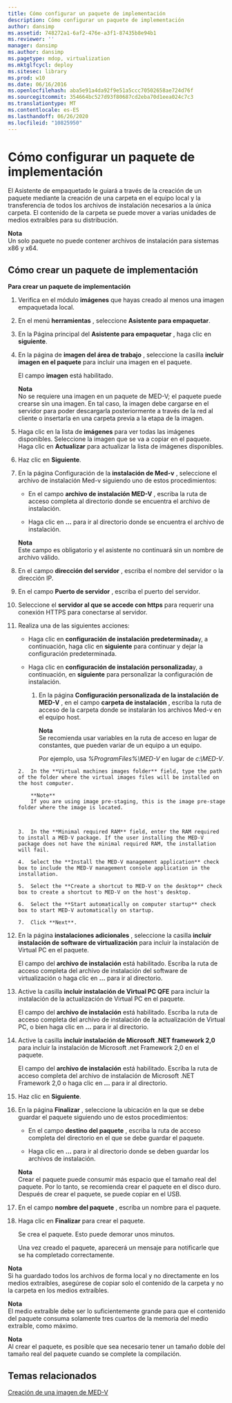 ```yaml
---
title: Cómo configurar un paquete de implementación
description: Cómo configurar un paquete de implementación
author: dansimp
ms.assetid: 748272a1-6af2-476e-a3f1-87435b8e94b1
ms.reviewer: ''
manager: dansimp
ms.author: dansimp
ms.pagetype: mdop, virtualization
ms.mktglfcycl: deploy
ms.sitesec: library
ms.prod: w10
ms.date: 06/16/2016
ms.openlocfilehash: aba5e91a4da92f9e51a5ccc70502658ae724d76f
ms.sourcegitcommit: 354664bc527d93f80687cd2eba70d1eea024c7c3
ms.translationtype: MT
ms.contentlocale: es-ES
ms.lasthandoff: 06/26/2020
ms.locfileid: "10825950"
---
```

# Cómo configurar un paquete de implementación


El Asistente de empaquetado le guiará a través de la creación de un paquete mediante la creación de una carpeta en el equipo local y la transferencia de todos los archivos de instalación necesarios a la única carpeta. El contenido de la carpeta se puede mover a varias unidades de medios extraíbles para su distribución.

**Nota**  
Un solo paquete no puede contener archivos de instalación para sistemas x86 y x64.



## Cómo crear un paquete de implementación


**Para crear un paquete de implementación**

1. Verifica en el módulo **imágenes** que hayas creado al menos una imagen empaquetada local.

2. En el menú **herramientas** , seleccione **Asistente para empaquetar**.

3. En la Página principal del **Asistente para empaquetar** , haga clic en **siguiente**.

4. En la página de **imagen del área de trabajo** , seleccione la casilla **incluir imagen en el paquete** para incluir una imagen en el paquete.

   El campo **imagen** está habilitado.

   **Nota**  
   No se requiere una imagen en un paquete de MED-V; el paquete puede crearse sin una imagen. En tal caso, la imagen debe cargarse en el servidor para poder descargarla posteriormente a través de la red al cliente o insertarla en una carpeta previa a la etapa de la imagen.



5. Haga clic en la lista de **imágenes** para ver todas las imágenes disponibles. Seleccione la imagen que se va a copiar en el paquete. Haga clic en **Actualizar** para actualizar la lista de imágenes disponibles.

6. Haz clic en **Siguiente**.

7. En la página Configuración de la **instalación de Med-v** , seleccione el archivo de instalación Med-v siguiendo uno de estos procedimientos:

   -   En el campo **archivo de instalación MED-V** , escriba la ruta de acceso completa al directorio donde se encuentra el archivo de instalación.

   -   Haga clic en **...** para ir al directorio donde se encuentra el archivo de instalación.

   **Nota**  
   Este campo es obligatorio y el asistente no continuará sin un nombre de archivo válido.



8. En el campo **dirección del servidor** , escriba el nombre del servidor o la dirección IP.

9. En el campo **Puerto de servidor** , escriba el puerto del servidor.

10. Seleccione el **servidor al que se accede con https** para requerir una conexión HTTPS para conectarse al servidor.

11. Realiza una de las siguientes acciones:

    -   Haga clic en **configuración de instalación predeterminada**y, a continuación, haga clic en **siguiente** para continuar y dejar la configuración predeterminada.

    -   Haga clic en **configuración de instalación personalizada**y, a continuación, en **siguiente** para personalizar la configuración de instalación.

        1.  En la página **Configuración personalizada de la instalación de MED-V** , en el campo **carpeta de instalación** , escriba la ruta de acceso de la carpeta donde se instalarán los archivos Med-v en el equipo host.

            **Nota**  
            Se recomienda usar variables en la ruta de acceso en lugar de constantes, que pueden variar de un equipo a un equipo.

            Por ejemplo, usa *%ProgramFiles%\\MED-V* en lugar de *c:\\MED-V*.



    ~~~
    2.  In the **Virtual machines images folder** field, type the path of the folder where the virtual images files will be installed on the host computer.

        **Note**  
        If you are using image pre-staging, this is the image pre-stage folder where the image is located.



    3.  In the **Minimal required RAM** field, enter the RAM required to install a MED-V package. If the user installing the MED-V package does not have the minimal required RAM, the installation will fail.

    4.  Select the **Install the MED-V management application** check box to include the MED-V management console application in the installation.

    5.  Select the **Create a shortcut to MED-V on the desktop** check box to create a shortcut to MED-V on the host's desktop.

    6.  Select the **Start automatically on computer startup** check box to start MED-V automatically on startup.

    7.  Click **Next**.
    ~~~

12. En la página **instalaciones adicionales** , seleccione la casilla **incluir instalación de software de virtualización** para incluir la instalación de Virtual PC en el paquete.

    El campo del **archivo de instalación** está habilitado. Escriba la ruta de acceso completa del archivo de instalación del software de virtualización o haga clic en **...** para ir al directorio.

13. Active la casilla **incluir instalación de Virtual PC QFE** para incluir la instalación de la actualización de Virtual PC en el paquete.

    El campo del **archivo de instalación** está habilitado. Escriba la ruta de acceso completa del archivo de instalación de la actualización de Virtual PC, o bien haga clic en **...** para ir al directorio.

14. Active la casilla **incluir instalación de Microsoft .NET framework 2,0** para incluir la instalación de Microsoft .net Framework 2,0 en el paquete.

    El campo del **archivo de instalación** está habilitado. Escriba la ruta de acceso completa del archivo de instalación de Microsoft .NET Framework 2,0 o haga clic en **...** para ir al directorio.

15. Haz clic en **Siguiente**.

16. En la página **Finalizar** , seleccione la ubicación en la que se debe guardar el paquete siguiendo uno de estos procedimientos:

    -   En el campo **destino del paquete** , escriba la ruta de acceso completa del directorio en el que se debe guardar el paquete.

    -   Haga clic en **...** para ir al directorio donde se deben guardar los archivos de instalación.

    **Nota**  
    Crear el paquete puede consumir más espacio que el tamaño real del paquete. Por lo tanto, se recomienda crear el paquete en el disco duro. Después de crear el paquete, se puede copiar en el USB.



17. En el campo **nombre del paquete** , escriba un nombre para el paquete.

18. Haga clic en **Finalizar** para crear el paquete.

    Se crea el paquete. Esto puede demorar unos minutos.

    Una vez creado el paquete, aparecerá un mensaje para notificarle que se ha completado correctamente.

**Nota**  
Si ha guardado todos los archivos de forma local y no directamente en los medios extraíbles, asegúrese de copiar solo el contenido de la carpeta y no la carpeta en los medios extraíbles.



**Nota**  
El medio extraíble debe ser lo suficientemente grande para que el contenido del paquete consuma solamente tres cuartos de la memoria del medio extraíble, como máximo.



**Nota**  
Al crear el paquete, es posible que sea necesario tener un tamaño doble del tamaño real del paquete cuando se complete la compilación.



## Temas relacionados


[Creación de una imagen de MED-V](creating-a-med-v-image.md)









